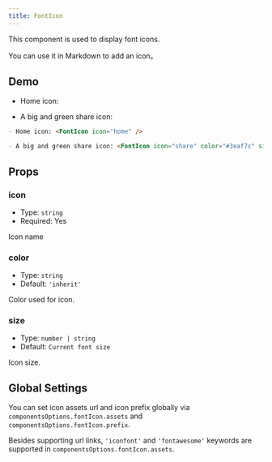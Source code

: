 ```yaml
---
title: FontIcon
---
```


This component is used to display font icons.

You can use it in Markdown to add an icon。

<!-- more -->

## Demo

- Home icon: <FontIcon icon="home" />

- A big and green share icon: <FontIcon icon="share" color="#3eaf7c" size="32" />

```md
- Home icon: <FontIcon icon="home" />

- A big and green share icon: <FontIcon icon="share" color="#3eaf7c" size="32" />
```

## Props

### icon

- Type: `string`
- Required: Yes

Icon name

### color

- Type: `string`
- Default: `'inherit'`

Color used for icon.

### size

- Type: `number | string`
- Default: `Current font size`

Icon size.

## Global Settings

You can set icon assets url and icon prefix globally via `componentsOptions.fontIcon.assets` and `componentsOptions.fontIcon.prefix`.

Besides supporting url links, `'iconfont'` and `'fontawesome'` keywords are supported in `componentsOptions.fontIcon.assets`.
